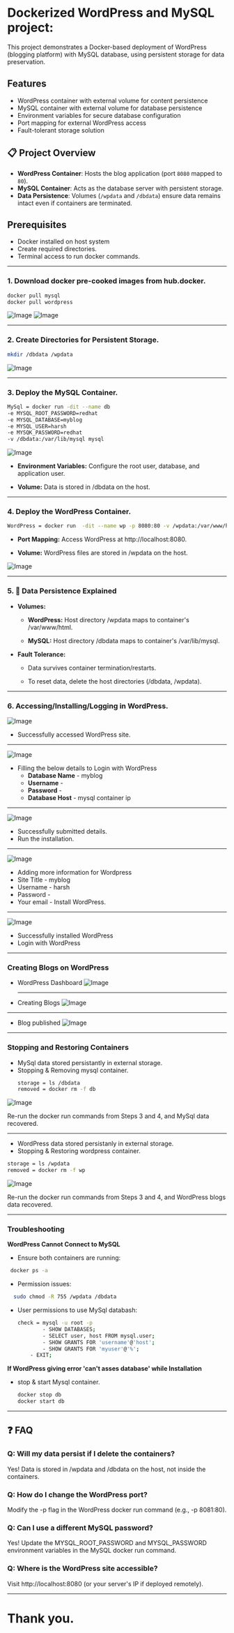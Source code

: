 # Dockerized WordPress and MySQL project:
This project demonstrates a Docker-based deployment of WordPress (blogging platform) with MySQL database, using persistent storage for data preservation.

## Features
- WordPress container with external volume for content persistence
- MySQL container with external volume for database persistence
- Environment variables for secure database configuration
- Port mapping for external WordPress access
- Fault-tolerant storage solution

## 📋 Project Overview
- **WordPress Container**: Hosts the blog application (port `8080` mapped to `80`).
- **MySQL Container**: Acts as the database server with persistent storage.
- **Data Persistence**: Volumes (`/wpdata` and `/dbdata`) ensure data remains intact even if containers are terminated.
 
## Prerequisites
- Docker installed on host system
- Create required directories.
- Terminal access to run docker commands.
___________________________________________________________________________________________________________________________________________________________________________________________________________

### 1. Download docker pre-cooked images from hub.docker.
 ```bash
 docker pull mysql
 docker pull wordpress
```
![Image](https://github.com/user-attachments/assets/dba5d80e-b6bd-4a7d-aeda-9ff2e48cd32a)
![Image](https://github.com/user-attachments/assets/3ea5bb02-0aa3-4ae1-bc61-9533a3d40afe)

___________________________________________________________________________________________________________________________________________________________________________________________________________


### 2. Create Directories for Persistent Storage.
  ```bash
  mkdir /dbdata /wpdata
```
![Image](https://github.com/user-attachments/assets/6ec03c00-0d01-4d0c-9a54-33ca3696f5a6)
___________________________________________________________________________________________________________________________________________________________________________________________________________

### 3. Deploy the MySQL Container.
```bash
MySql = docker run -dit --name db
-e MYSQL_ROOT_PASSWORD=redhat
-e MYSQL_DATABASE=myblog
-e MYSQL_USER=harsh
-e MYSQK_PASSWORD=redhat
-v /dbdata:/var/lib/mysql mysql
```
![Image](https://github.com/user-attachments/assets/9f022c82-946e-4764-ac9f-04285292bfe0)

- **Environment Variables:** Configure the root user, database, and application user.

- **Volume:** Data is stored in /dbdata on the host.
___________________________________________________________________________________________________________________________________________________________________________________________________________

### 4. Deploy the WordPress Container.
```bash
WordPress = docker run  -dit --name wp -p 8080:80 -v /wpdata:/var/www/html wordpress
```
- **Port Mapping:** Access WordPress at http://localhost:8080.

- **Volume:** WordPress files are stored in /wpdata on the host.

![Image](https://github.com/user-attachments/assets/e2a516a7-163d-4427-a05d-cb2cca455934)
___________________________________________________________________________________________________________________________________________________________________________________________________________

### 5. 🔄 Data Persistence Explained
- **Volumes:**

  - **WordPress:** Host directory /wpdata maps to container's /var/www/html.

  - **MySQL:** Host directory /dbdata maps to container's /var/lib/mysql.

- **Fault Tolerance:**

  - Data survives container termination/restarts.

  - To reset data, delete the host directories (/dbdata, /wpdata).
___________________________________________________________________________________________________________________________________________________________________________________________________________

### 6. Accessing/Installing/Logging in WordPress.

![Image](https://github.com/user-attachments/assets/711efcbe-a008-4eb2-b2c6-808226879a5e)

- Successfully accessed WordPress site.
___________________________________________________________________________________________________________________________________________________________________________________________________________

![Image](https://github.com/user-attachments/assets/a7455d4c-cb95-4643-a9c9-609e58c9ea73)
- Filling the below details to Login with WordPress
  - **Database Name** - myblog
  - **Username** -
  - **Password** - 
  - **Database Host** - mysql container ip
___________________________________________________________________________________________________________________________________________________________________________________________________________

![Image](https://github.com/user-attachments/assets/e8971f6a-2cc9-4c15-81db-be0329d5379c)
- Successfully submitted details.
- Run the installation.
___________________________________________________________________________________________________________________________________________________________________________________________________________

![Image](https://github.com/user-attachments/assets/13f50432-79b6-43eb-94ca-570f60451056)
- Adding more information for Wordpress
 - Site Title - myblog
 - Username - harsh
 - Password -
 - Your email -
Install WordPress.
___________________________________________________________________________________________________________________________________________________________________________________________________________

![Image](https://github.com/user-attachments/assets/8b8f935b-876c-44c9-8e88-15cf2778a2bc)

- Successfully installed WordPress
- Login with WordPress
___________________________________________________________________________________________________________________________________________________________________________________________________________
### Creating Blogs on WordPress 

- WordPress Dashboard
  ![Image](https://github.com/user-attachments/assets/2c6886b6-c945-45bf-8153-4641baa175f3)
  ___________________________________________________________________________________________________________________________________________________________________________________________________________
- Creating Blogs
![Image](https://github.com/user-attachments/assets/7ea3edd3-7d07-4cde-b1ce-a229410a3d2f)
___________________________________________________________________________________________________________________________________________________________________________________________________________
- Blog published
![Image](https://github.com/user-attachments/assets/3d628861-236c-45f3-a7f3-1fa0c79f3c97)
___________________________________________________________________________________________________________________________________________________________________________________________________________
### Stopping and Restoring Containers
- MySql data stored persistantly in external storage.
- Stopping & Removing mysql container.
  ```bash
  storage = ls /dbdata
  removed = docker rm -f db
  ```
![Image](https://github.com/user-attachments/assets/9e227c1a-a919-4909-a541-0f936be3ec38)

Re-run the docker run commands from Steps 3 and 4, and MySql data recovered.

___________________________________________________________________________________________________________________________________________________________________________________________________________
- WordPress data stored persistanly in external storage.
- Stopping & Restoring wordpress container.
```bash
storage = ls /wpdata
removed = docker rm -f wp
```
![Image](https://github.com/user-attachments/assets/2a0fdbbe-2a72-4151-9f42-9e6ac7f61002)

Re-run the docker run commands from Steps 3 and 4, and WordPress blogs data recovered. 
__________________________________________________________________________________________________________________________________________________________________________________________________________


### Troubleshooting

**WordPress Cannot Connect to MySQL**
- Ensure both containers are running:
 ```bash
  docker ps -a
```
- Permission issues:
```bash
  sudo chmod -R 755 /wpdata /dbdata
```
- User permissions to use MySql databash:
  ```bash
  check = mysql -u root -p
          - SHOW DATABASES;
          - SELECT user, host FROM mysql.user;
          - SHOW GRANTS FOR 'username'@'host';
          - SHOW GRANTS FOR 'myuser'@'%';
      - EXIT;
  ```
  

**If WordPress giving error 'can't asses database' while Installation**
  - stop & start Mysql container.
    ```bash
    docker stop db
    docker start db
    ```
___________________________________________________________________________________________________________________________________________________________________________________________________________

## ❓ FAQ

### **Q:** Will my data persist if I delete the containers?
Yes! Data is stored in /wpdata and /dbdata on the host, not inside the containers.

### **Q:** How do I change the WordPress port?
Modify the -p flag in the WordPress docker run command (e.g., -p 8081:80).

### **Q:** Can I use a different MySQL password?
Yes! Update the MYSQL_ROOT_PASSWORD and MYSQL_PASSWORD environment variables in the MySQL docker run command.

### **Q:** Where is the WordPress site accessible?
Visit http://localhost:8080 (or your server's IP if deployed remotely).

___________________________________________________________________________________________________________________________________________________________________________________________________________

# Thank you. 
